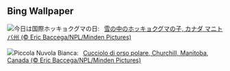 ## Bing Wallpaper
![](https://www.bing.com/th?id=OHR.PolarCub_JA-JP1257956041_UHD.jpg&w=1000)今日は国際ホッキョクグマの日:&nbsp;&ensp;[雪の中のホッキョクグマの子, カナダ マニトバ州 (© Eric Baccega/NPL/Minden Pictures)](https://www.bing.com/th?id=OHR.PolarCub_JA-JP1257956041_UHD.jpg)
<br><br/>
![](https://www.bing.com/th?id=OHR.PolarCub_IT-IT9763636877_UHD.jpg&w=1000)Piccola Nuvola Bianca:&nbsp;&ensp;[Cucciolo di orso polare, Churchill, Manitoba, Canada (© Eric Baccega/NPL/Minden Pictures)](https://www.bing.com/th?id=OHR.PolarCub_IT-IT9763636877_UHD.jpg)
<br><br/>
